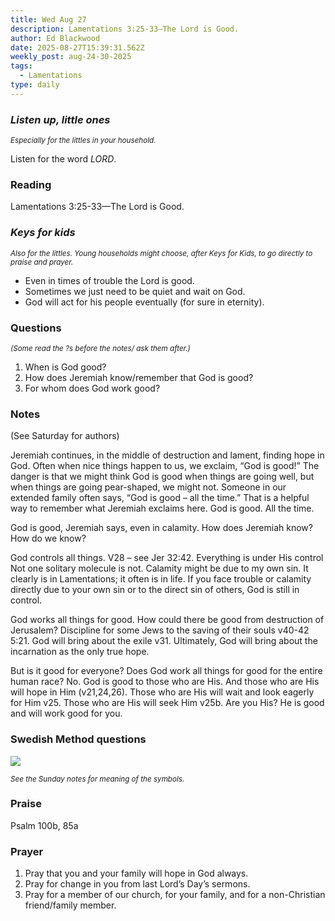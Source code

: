 ```yaml
---
title: Wed Aug 27
description: Lamentations 3:25-33—The Lord is Good.
author: Ed Blackwood
date: 2025-08-27T15:39:31.562Z
weekly_post: aug-24-30-2025
tags:
  - Lamentations
type: daily
---
```

### *Listen up, little ones*

<div><small><i>Especially for the littles in your household.</i></small></div>

Listen for the word *LORD*.

### Reading

Lamentations 3:25-33—The Lord is Good.

### *Keys for kids*

<div><small><i>Also for the littles. Young households might choose, after Keys for Kids, to go directly to praise and prayer.</i></small></div>

* Even in times of trouble the Lord is good.
* Sometimes we just need to be quiet and wait on God.
* God will act for his people eventually (for sure in eternity).

### Questions

<div><small><i>(Some read the ?s before the notes/ ask them after.)</i></small></div>

1. When is God good?
2. How does Jeremiah know/remember that God is good?
3. For whom does God work good?

### Notes

(See Saturday for authors)	

Jeremiah continues, in the middle of destruction and lament, finding hope in God. Often when nice things happen to us, we exclaim, “God is good!” The danger is that we might think God is good when things are going well, but when things are going pear-shaped, we might not. Someone in our extended family often says, “God is good – all the time.” That is a helpful way to remember what Jeremiah exclaims here. God is good. All the time. 

God is good, Jeremiah says, even in calamity. How does Jeremiah know? How do we know?

God controls all things. V28 – see Jer 32:42. Everything is under His control Not one solitary molecule is not. Calamity might be due to my own sin. It clearly is in Lamentations; it often is in life. 	If you face trouble or calamity directly due to your own sin or to the direct sin of others, God is still in control.

God works all things for good. How could there be good from destruction of Jerusalem? 	Discipline for some Jews to the saving of their souls v40-42 5:21. God will bring about the exile v31. Ultimately, God will bring about the incarnation as the only true hope.

But is it good for everyone? Does God work all things for good for the entire human race? No. God is good to those who are His. And those who are His will hope in Him (v21,24,26). Those who are His will wait and look eagerly for Him v25. Those who are His will seek Him v25b. Are you His? He is good and will work good for you.

### Swedish Method questions

![](/static/img/family_worship_study_ed-swedish_questions.png)

<div><small><i>See the Sunday notes for meaning of the symbols.</i></small></div>

### Praise

P﻿salm 100b, 85a 

### Prayer

1. Pray that you and your family will hope in God always.
2. Pray for change in you from last Lord’s Day’s sermons.
3. Pray for a member of our church, for your family, and for a non-Christian friend/family member.